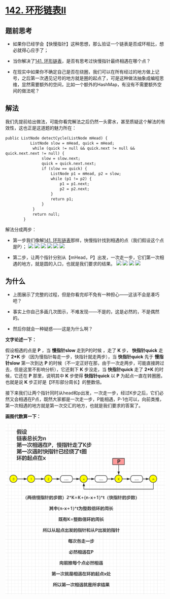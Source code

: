 
# [142. 环形链表II](https://leetcode-cn.com/problems/linked-list-cycle-ii/)

## 题前思考
* 如果你已经学会【快慢指针】这种思想，那么验证一个链表是否成环相比，想必就得心应手了；

* 当你解决了[141. 环形链表](https://leetcode-cn.com/problems/linked-list-cycle/)，是否有思考过快慢指针最终相遇在哪个点？

* 在现实中如果你不确定自己是否在绕圈，我们可以在所有经过的地方做上记号，之后第一次遇见记号的地方就是圈的起点了，可是这种做法抽象成编程思维，显然需要额外的空间，比如一个额外的HashMap，有没有不需要额外空间的做法呢？

## 解法
我们先提前给出做法，可能你看完解法之后仍然一头雾水，甚至质疑这个解法的有效性，这也正是这道题的魅力所在：
```
public ListNode detectCycle(ListNode mHead) {
           ListNode slow = mHead, quick = mHead;
            while (quick != null && quick.next != null && quick.next.next != null) {
                slow = slow.next;
                quick = quick.next.next;
                if (slow == quick) {
                    ListNode p1 = mHead, p2 = slow;
                    while (p1 != p2) {
                        p1 = p1.next;
                        p2 = p2.next;
                    }
                    return p1;
                }
            }
            return null;
        }
```
解法分成两步：
* 第一步我们像解[141. 环形链表](https://leetcode-cn.com/problems/linked-list-cycle/)那样，快慢指针找到相遇的点（我们假设这个点是P）；
![](https://user-gold-cdn.xitu.io/2019/8/27/16cd19a547d7ddf0?w=760&h=420&f=png&s=44291)
![](https://user-gold-cdn.xitu.io/2019/8/27/16cd19b69531dcad?w=760&h=420&f=png&s=44491)
![](https://user-gold-cdn.xitu.io/2019/8/27/16cd19c723d72263?w=760&h=420&f=png&s=44466)
![](https://user-gold-cdn.xitu.io/2019/8/27/16cd19d3bb822925?w=760&h=420&f=png&s=44543)
![](https://user-gold-cdn.xitu.io/2019/8/27/16cd19db3a7bd884?w=760&h=420&f=png&s=44587)
![](https://user-gold-cdn.xitu.io/2019/8/27/16cd19e34162e5b4?w=760&h=420&f=png&s=46761)
 
* 第二步，让两个指针分别从【mHead，P】出发，一次走一步，它们第一次相遇的地方，就是圆的入口，也就是我们要求的结果。
![](https://user-gold-cdn.xitu.io/2019/8/27/16cd19f1cbe6b2bf?w=760&h=419&f=png&s=42255)
![](https://user-gold-cdn.xitu.io/2019/8/27/16cd19ff4acd5aa5?w=760&h=420&f=png&s=43032)
![](https://user-gold-cdn.xitu.io/2019/8/27/16cd1a06d7d2186e?w=760&h=420&f=png&s=44781)
![](https://user-gold-cdn.xitu.io/2019/8/27/16cd1a0f3df4835a?w=760&h=420&f=png&s=42355)

## 为什么
* 上图展示了完整的过程，但是你看完却不免有一种担心——这该不会是凑巧吧？

* 事实上你自己多画几次图示，不难发现——不是的，这是必然的，不是偶然的。

* 然后你就会一种疑惑——这是为什么啊？

**文字论述一下：**

假设相遇的点是  **P**  ，当  **慢指针slow**  走到P的时候 ，走了  **K**  步， **快指针quick**  走了  **2*K**  步（因为慢指针每走一步，快指针就走两步），当  **快指针quick**  先于  **慢指针slow**  第一次到达  **P**  的时候（不一定正好在那，由于一次走两步，可能直接跨过去，但是这里不影响分析），它还剩下  **K**  步没走，当  **快指针quick**  走了  **2*K**  的时候，它还在  **P**  那里，说明其中  **K**  步使得  **快指针quick**  以  **P**  为起点一直在转圈圈，也就是说  **K**  步正好是【环形部分周长】的整数倍。

接下来我们让两个指针同时从head和p出发，一次走一步，经过K步之后，它们必然又会相遇在P点，既然大家都是一次走一步，P能相遇，P-1也可以，向前类推，第一次相遇的地方就是第一次交汇的地方，也就是我们要求的答案了。

**画图代数算一下：**

![](https://raw.githubusercontent.com/JackLee-pro/algorithm_plus/master/pictures/hxlb2.png)
